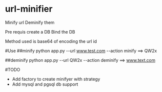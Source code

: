 # url-minifier
Minify url
Deminify them

Pre requis create a DB
Bind the DB

Method used is base64 of encoding the url id

#Use
##minify
python app.py --url www.test.com --action minify
==> QW2x

##deminify
python app.py --url QW2x --action deminify
==> www.text.com

#TODO
 * Add factory to create minifyer with strategy
 * Add mysql and pgsql db support